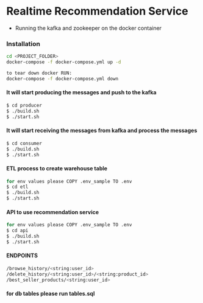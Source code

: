 # Realtime Recommendation Service

- Running the kafka and zookeeper on the docker container

### Installation

```sh
cd <PROJECT_FOLDER>
docker-compose -f docker-compose.yml up -d

to tear down docker RUN:
docker-compose -f docker-compose.yml down

```

#### It will start producing the messages and push to the kafka
```sh
$ cd producer
$ ./build.sh
$ ./start.sh
```

#### It will start receiving the messages from kafka and process the messages
```sh
$ cd consumer
$ ./build.sh
$ ./start.sh
```

#### ETL process to create warehouse table

```sh
for env values please COPY .env_sample TO .env
$ cd etl
$ ./build.sh
$ ./start.sh
```

#### API to use recommendation service
```sh
for env values please COPY .env_sample TO .env
$ cd api
$ ./build.sh
$ ./start.sh
```
#### ENDPOINTS
```sh
/browse_history/<string:user_id>
/delete_history/<string:user_id>/<string:product_id>
/best_seller_products/<string:user_id>
```
#### for db tables please run tables.sql
